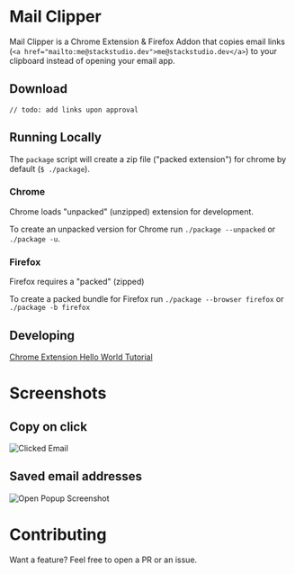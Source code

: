 # Mail Clipper

Mail Clipper is a Chrome Extension & Firefox Addon that copies email links (`<a href="mailto:me@stackstudio.dev">me@stackstudio.dev</a>`) to your clipboard instead of opening your email app.

## Download

`// todo: add links upon approval`

## Running Locally

The `package` script will create a zip file ("packed extension") for chrome by default (`$ ./package`).

### Chrome

Chrome loads "unpacked" (unzipped) extension for development.

To create an unpacked version for Chrome run `./package --unpacked` or `./package -u`.

### Firefox

Firefox requires a "packed" (zipped)

To create a packed bundle for Firefox run `./package --browser firefox` or `./package -b firefox`

## Developing

[Chrome Extension Hello World Tutorial](https://developer.chrome.com/docs/extensions/get-started/tutorial/hello-world)

# Screenshots

## Copy on click

![Clicked Email ](https://stackstudio.dev/assets/images/chrome%20screenshot%202.png)

## Saved email addresses

![Open Popup Screenshot](https://stackstudio.dev/assets/images/chrome%20screenshot%201.png)

# Contributing

Want a feature? Feel free to open a PR or an issue.
